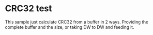 # CRC32 test

This sample just calculate CRC32 from a buffer in 2 ways. Providing the complete buffer
and the size, or taking DW to DW and feeding it.
